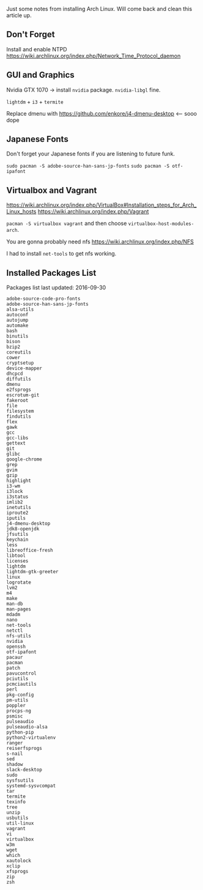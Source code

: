 Just some notes from installing Arch Linux. Will come back and clean this article up.

## Don't Forget

Install and enable NTPD https://wiki.archlinux.org/index.php/Network_Time_Protocol_daemon

## GUI and Graphics

Nvidia GTX 1070 -> install `nvidia` package. `nvidia-libgl` fine.

`lightdm` + `i3` + `termite`

Replace dmenu with https://github.com/enkore/j4-dmenu-desktop <-- sooo dope

## Japanese Fonts

Don't forget your Japanese fonts if you are listening to future funk. 

`sudo pacman -S adobe-source-han-sans-jp-fonts`
`sudo pacman -S otf-ipafont`

## Virtualbox and Vagrant

https://wiki.archlinux.org/index.php/VirtualBox#Installation_steps_for_Arch_Linux_hosts
https://wiki.archlinux.org/index.php/Vagrant

`pacman -S virtualbox vagrant` and then choose `virtualbox-host-modules-arch`.

You are gonna probably need nfs https://wiki.archlinux.org/index.php/NFS

I had to install `net-tools` to get nfs working.

## Installed Packages List

Packages list last updated: 2016-09-30

```arch-packages
adobe-source-code-pro-fonts
adobe-source-han-sans-jp-fonts
alsa-utils
autoconf
autojump
automake
bash
binutils
bison
bzip2
coreutils
cower
cryptsetup
device-mapper
dhcpcd
diffutils
dmenu
e2fsprogs
escrotum-git
fakeroot
file
filesystem
findutils
flex
gawk
gcc
gcc-libs
gettext
git
glibc
google-chrome
grep
gvim
gzip
highlight
i3-wm
i3lock
i3status
imlib2
inetutils
iproute2
iputils
j4-dmenu-desktop
jdk8-openjdk
jfsutils
keychain
less
libreoffice-fresh
libtool
licenses
lightdm
lightdm-gtk-greeter
linux
logrotate
lvm2
m4
make
man-db
man-pages
mdadm
nano
net-tools
netctl
nfs-utils
nvidia
openssh
otf-ipafont
pacaur
pacman
patch
pavucontrol
pciutils
pcmciautils
perl
pkg-config
pm-utils
poppler
procps-ng
psmisc
pulseaudio
pulseaudio-alsa
python-pip
python2-virtualenv
ranger
reiserfsprogs
s-nail
sed
shadow
slack-desktop
sudo
sysfsutils
systemd-sysvcompat
tar
termite
texinfo
tree
unzip
usbutils
util-linux
vagrant
vi
virtualbox
w3m
wget
which
xautolock
xclip
xfsprogs
zip
zsh
```
